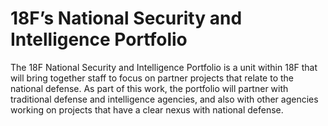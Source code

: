 # 18F’s National Security and Intelligence Portfolio

The 18F National Security and Intelligence Portfolio is a unit within 18F that will bring together staff to focus on partner projects that relate to the national defense. As part of this work, the portfolio will partner with traditional defense and intelligence agencies, and also with other agencies working on projects that have a clear nexus with national defense. 
